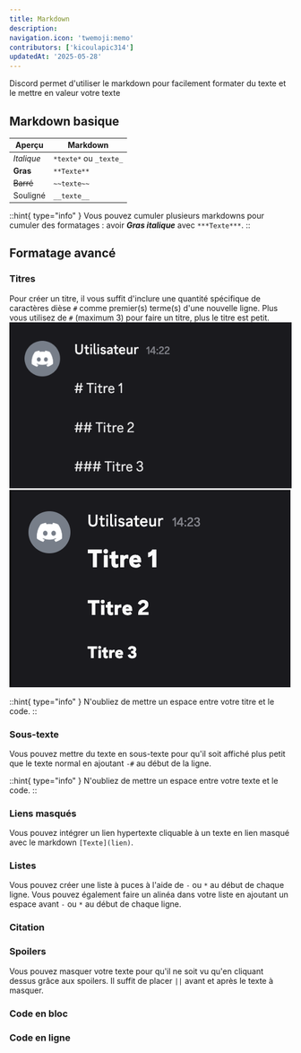 ```yaml
---
title: Markdown
description:
navigation.icon: 'twemoji:memo'
contributors: ['kicoulapic314']
updatedAt: '2025-05-28'
---
```

Discord permet d'utiliser le markdown pour facilement formater du texte et le mettre en valeur votre texte

## Markdown basique

| **Aperçu** | **Markdown** |
|------------|--------------|
| *Italique* | ``*texte*`` ou ``_texte_`` |
| **Gras** | ```**Texte**``` |
| ~~Barré~~ | ``~~texte~~`` |
| Souligné | ``__texte__`` |

::hint{ type="info" }
  Vous pouvez cumuler plusieurs markdowns pour cumuler des formatages : avoir ***Gras italique*** avec ``***Texte***``.
::

## Formatage avancé


### Titres
Pour créer un titre, il vous suffit d'inclure une quantité spécifique de caractères dièse ``#`` comme premier(s) terme(s) d'une nouvelle ligne.
Plus vous utilisez de ``#`` (maximum 3) pour faire un titre, plus le titre est petit.
![Markdown des titres](../assets/markdown/titres1.png)
![Aperçu des titres](../assets/markdown/titres2.png)

::hint{ type="info" }
  N'oubliez de mettre un espace entre votre titre et le code.
::


### Sous-texte
Vous pouvez mettre du texte en sous-texte pour qu'il soit affiché plus petit que le texte normal en ajoutant ``-#`` au début de la ligne.

::hint{ type="info" }
  N'oubliez de mettre un espace entre votre texte et le code.
::


### Liens masqués
Vous pouvez intégrer un lien hypertexte cliquable à un texte en lien masqué avec le markdown `[Texte](lien)`.


### Listes
Vous pouvez créer une liste à puces à l'aide de ``-`` ou ``*`` au début de chaque ligne.
Vous pouvez également faire un alinéa dans votre liste en ajoutant un espace avant ``-`` ou ``*`` au début de chaque ligne.

### Citation


### Spoilers
Vous pouvez masquer votre texte pour qu'il ne soit vu qu'en cliquant dessus grâce aux spoilers. Il suffit de placer  ``||`` avant et après le texte à masquer.

### Code en bloc

### Code en ligne

